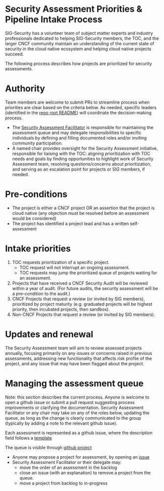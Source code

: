 # Security Assessment Priorities & Pipeline Intake Process

SIG-Security has a volunteer team of subject matter experts and industry
professionals dedicated to helping SIG-Security members, the TOC, and the larger
CNCF community maintain an understanding of the current state of security in the
cloud native ecosystem and helping cloud native projects succeed.

The following process describes how projects are prioritized for security
assessments.

# Authority

Team members are welcome to submit PRs to streamline process when priorities
are clear based on the criteria below. As needed, specific leaders (identified
in the [repo root README](/README.md#security-assessments)) will coordinate
the decision-making process.

* The [Security Assessment
  Facilitator](/governance/roles.md#security-assessment-facilitator) is
  responsible for maintaining the assessment queue and may delegate
  responsibilities to specific individuals by defining and filling documented
  roles and/or inviting community participation.
* A named chair provides oversight for the Security Assessment initiative,
  responsible for liaising with the TOC: aligning prioritization with TOC needs
  and goals by finding opportunities to highlight work of Security Assessment
  team, resolving questions/concerns about prioritization, and serving as an
  escalation point for projects or SIG members, if needed.

# Pre-conditions

* The project is either a CNCF project OR an assertion that the project is cloud
  native (any objection must be resolved before an assessment would be
  considered)
* The project has identified a project lead and has a written self-assessment

# Intake priorities

1. TOC requests prioritization of a specific project.
    * TOC request will not interrupt an ongoing assessment.
    * TOC requests may jump the prioritized queue of projects waiting for an assessment.
2. Projects that have received a CNCF Security Audit will be reviewed within a
   year of audit. (For future audits, the security assessment will be a
   pre-condition to the audit.)
3. CNCF Projects that request a review (or invited by SIG members), prioritized
   by project maturity (e.g. graduated projects will be highest priority, then
   incubated projects, then sandbox).
4. Non-CNCF Projects that request a review (or invited by SIG members).

# Updates and renewal

The Security Assessment team will aim to review assessed projects annually,
focusing primarily on any issues or concerns raised in previous assessments,
addressing new functionality that affects risk profile of the project,
and any issue that may have been flagged about the project.

# Managing the assessment queue

Note: this section describes the current process. Anyone is welcome to open a
github issue or submit a pull request suggesting process improvements
or clarifying the documentation. Security Assessment Facilitator or any chair
may take on any of the roles below, updating the queue, as long as the change
is clearly communicated to the group (typically by adding a note to the
relevant github issue).

Each assessment is represented as a github issue, where the description field
follows a [template](/.github/ISSUE_TEMPLATE/security-assessment.md)

The queue is visible through [github project](https://github.com/cncf/sig-security/projects/2)

* Anyone may propose a project for assessment, by opening an [issue](https://github.com/cncf/sig-security/issues/new?assignees=&labels=assessment&template=security-assessment.md&title=%5BAssessment%5D+Project+Name)
* Security Assessment Facilitator or their delegate may:
  * move the order of an assessment in the backlog
  * close an issue (with an explanation) to remove a project from the queue.
  * move a project from backlog to in-progress
